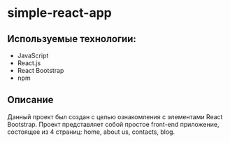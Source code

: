 # simple-react-app

## Используемые технологии:

- JavaScript
- React.js
- React Bootstrap
- npm

## Описание

Данный проект был создан с целью ознакомления с элементами React Bootstrap.
Проект представляет собой простое front-end приложение, состоящее из 4 страниц: home, about us, contacts, blog.
